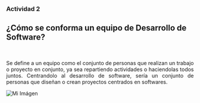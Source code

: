 ### Actividad 2
## ¿Cómo se conforma un equipo de Desarrollo de Software?
&nbsp;

<div style="text-align: justify">
Se define a un equipo como el conjunto de personas que realizan un trabajo o proyecto en conjunto, ya sea repartiendo actividades o haciendolas todos juntos. Centrandolo al desarrollo de software, sería un conjunto de personas que diseñan o crean proyectos centrados en softwares.  </div>

![Mi Imágen](/archivos/individual/actividad-02/equipo.jpg)
